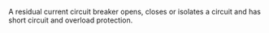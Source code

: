 ﻿A residual current circuit breaker opens, closes or isolates a circuit and has short circuit and overload protection.
